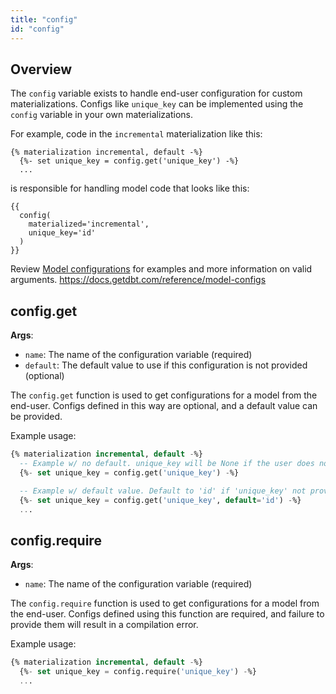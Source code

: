 ```yaml
---
title: "config"
id: "config"
---
```


## Overview

The `config` variable exists to handle end-user configuration for custom <Term id="materialization">materializations</Term>. Configs like  `unique_key` can be implemented using the `config` variable in your own materializations.

For example, code in the `incremental` materialization like this:
```
{% materialization incremental, default -%}
  {%- set unique_key = config.get('unique_key') -%}
  ...
```

is responsible for handling model code that looks like this:
```
{{
  config(
    materialized='incremental',
    unique_key='id'
  )
}}
```

Review [Model configurations](/reference/model-configs) for examples and more information on valid arguments.
https://docs.getdbt.com/reference/model-configs


## config.get
__Args__:

 * `name`: The name of the configuration variable (required)
 * `default`: The default value to use if this configuration is not provided (optional)

The `config.get` function is used to get configurations for a model from the end-user. Configs defined in this way are optional, and a default value can be provided.

Example usage:
```sql
{% materialization incremental, default -%}
  -- Example w/ no default. unique_key will be None if the user does not provide this configuration
  {%- set unique_key = config.get('unique_key') -%}

  -- Example w/ default value. Default to 'id' if 'unique_key' not provided
  {%- set unique_key = config.get('unique_key', default='id') -%}
  ...
```

## config.require
__Args__:

 * `name`: The name of the configuration variable (required)

The `config.require` function is used to get configurations for a model from the end-user. Configs defined using this function are required, and failure to provide them will result in a compilation error.

Example usage:
```sql
{% materialization incremental, default -%}
  {%- set unique_key = config.require('unique_key') -%}
  ...
```
